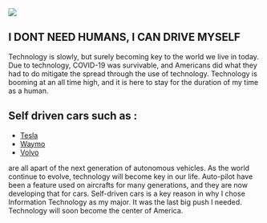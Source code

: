 <img src="https://user-images.githubusercontent.com/77600540/117092052-c4f7ce80-ad22-11eb-884a-9e1c942cd085.jpg" />
<h2> I DONT NEED HUMANS, I CAN DRIVE MYSELF </h2>
<p> Technology is slowly, but surely becoming key to the world we live in today. Due to technology, COVID-19 was survivable, and Americans did what they had to do mitigate the spread through the use of technology. Technology is booming at an all time high, and it is here to stay for the duration of my time as a human.</p>

## Self driven cars such as :
<ul>
  <li> <a href="https://www.tesla.com/">Tesla </a></li>
  <li> <a href="https://waymo.com/">Waymo </a> </li>
  <li> <a href="https://group.volvocars.com/company/innovation/autonomous-drive">Volvo </a></li>
</ul>
<p1> are all apart of the next generation of autonomous vehicles. As the world continue to evolve, technology will become key in our life. Auto-pilot have been a feature used on aircrafts for many generations, and they are now developing that for cars. Self-driven cars is a key reason in why I chose Information Technology as my major. It was the last big push I needed. Technology will soon become the center of America. </p1>
